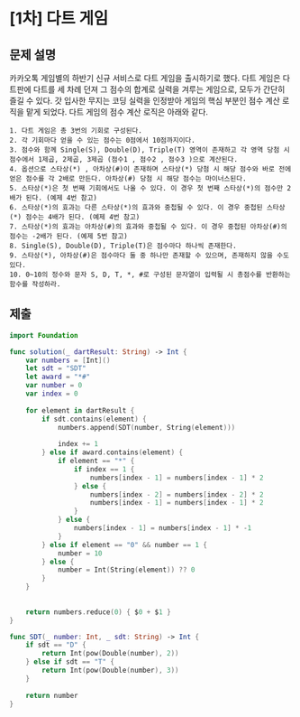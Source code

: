 # [1차] 다트 게임
## 문제 설명
카카오톡 게임별의 하반기 신규 서비스로 다트 게임을 출시하기로 했다. 다트 게임은 다트판에 다트를 세 차례 던져 그 점수의 합계로 실력을 겨루는 게임으로, 모두가 간단히 즐길 수 있다.
갓 입사한 무지는 코딩 실력을 인정받아 게임의 핵심 부분인 점수 계산 로직을 맡게 되었다. 다트 게임의 점수 계산 로직은 아래와 같다.

    1. 다트 게임은 총 3번의 기회로 구성된다.
    2. 각 기회마다 얻을 수 있는 점수는 0점에서 10점까지이다.
    3. 점수와 함께 Single(S), Double(D), Triple(T) 영역이 존재하고 각 영역 당첨 시 점수에서 1제곱, 2제곱, 3제곱 (점수1 , 점수2 , 점수3 )으로 계산된다.
    4. 옵션으로 스타상(*) , 아차상(#)이 존재하며 스타상(*) 당첨 시 해당 점수와 바로 전에 얻은 점수를 각 2배로 만든다. 아차상(#) 당첨 시 해당 점수는 마이너스된다.
    5. 스타상(*)은 첫 번째 기회에서도 나올 수 있다. 이 경우 첫 번째 스타상(*)의 점수만 2배가 된다. (예제 4번 참고)
    6. 스타상(*)의 효과는 다른 스타상(*)의 효과와 중첩될 수 있다. 이 경우 중첩된 스타상(*) 점수는 4배가 된다. (예제 4번 참고)
    7. 스타상(*)의 효과는 아차상(#)의 효과와 중첩될 수 있다. 이 경우 중첩된 아차상(#)의 점수는 -2배가 된다. (예제 5번 참고)
    8. Single(S), Double(D), Triple(T)은 점수마다 하나씩 존재한다.
    9. 스타상(*), 아차상(#)은 점수마다 둘 중 하나만 존재할 수 있으며, 존재하지 않을 수도 있다.
    10. 0~10의 정수와 문자 S, D, T, *, #로 구성된 문자열이 입력될 시 총점수를 반환하는 함수를 작성하라.

## 제출
```swift
import Foundation

func solution(_ dartResult: String) -> Int {
    var numbers = [Int]()
    let sdt = "SDT"
    let award = "*#"
    var number = 0
    var index = 0
    
    for element in dartResult {
        if sdt.contains(element) {
            numbers.append(SDT(number, String(element)))
            
            index += 1
        } else if award.contains(element) {
            if element == "*" {
                if index == 1 {
                    numbers[index - 1] = numbers[index - 1] * 2
                } else {
                    numbers[index - 2] = numbers[index - 2] * 2
                    numbers[index - 1] = numbers[index - 1] * 2
                }
            } else {
                numbers[index - 1] = numbers[index - 1] * -1
            }
        } else if element == "0" && number == 1 {
            number = 10
        } else {
            number = Int(String(element)) ?? 0
        }
    }
    
    
    return numbers.reduce(0) { $0 + $1 }
}

func SDT(_ number: Int, _ sdt: String) -> Int {
    if sdt == "D" {
        return Int(pow(Double(number), 2))
    } else if sdt == "T" {
        return Int(pow(Double(number), 3))
    }
    
    return number
}
```
